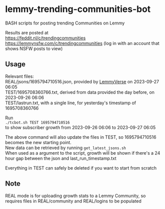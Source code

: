 # lemmy-trending-communities-bot
BASH scripts for posting trending Communities on Lemmy

Results are posted at  
https://feddit.nl/c/trendingcommunities  
https://lemmynsfw.com/c/trendingcommunities (log in with an account that shows NSFW posts to view)  

## Usage  
Relevant files:  
REAL/jsons/1695794710516.json, provided by [LemmyVerse](https://lemmyverse.net) on 2023-09-27 06:05  
TEST/1695708360766.txt, derived from data provided the day before, on 2023-09-26 06:06  
TEST/lastrun.txt, with a single line, for yesterday's timestamp of 1695708360766  

Run  
`./tcbot.sh TEST 1695794710516`  
to show subscriber growth from 2023-09-26 06:06 to 2023-09-27 06:05  

The above command will also update the files in TEST, so 1695794710516 becomes the new starting point.  
New data can be retrieved by running `get_latest_jsons.sh`  
When used as a argument to the script, growth will be shown if there's a 24 hour gap between the json and last_run_timestamp.txt  

Everything in TEST can safely be deleted if you want to start from scratch  

## Note

REAL mode is for uploading growth stats to a Lemmy Community, so requires files in REAL/community and REAL/logins
to be populated
